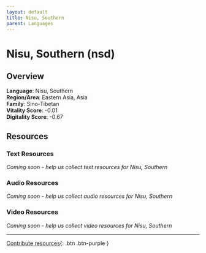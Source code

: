 ```yaml
---
layout: default
title: Nisu, Southern
parent: Languages
---
```


# Nisu, Southern (nsd)

## Overview

**Language**: Nisu, Southern  
**Region/Area**: Eastern Asia, Asia  
**Family**: Sino-Tibetan  
**Vitality Score**: -0.01  
**Digitality Score**: -0.67  

## Resources

### Text Resources
*Coming soon - help us collect text resources for Nisu, Southern*

### Audio Resources
*Coming soon - help us collect audio resources for Nisu, Southern*

### Video Resources
*Coming soon - help us collect video resources for Nisu, Southern*

---

[Contribute resources](https://fairtrain.github.io/){: .btn .btn-purple }
